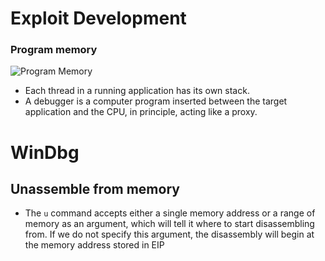 # Exploit Development
### Program memory
![Program Memory](../../images/Program%20memory%20.png.png "Program memory")

- Each thread in a running application has its own stack.
- A debugger is a computer program inserted between the target application and the CPU, in principle, acting like a proxy.

# WinDbg

## Unassemble from memory 
- The `u` command accepts either a single memory address or a range of memory as an argument, which will tell it where to start disassembling from. If we do not specify this argument, the disassembly will begin at the memory address stored in EIP